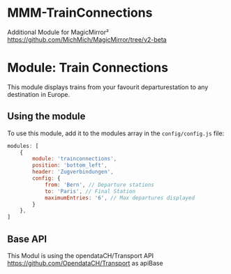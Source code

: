 # MMM-TrainConnections
Additional Module for MagicMirror²  https://github.com/MichMich/MagicMirror/tree/v2-beta

# Module: Train Connections
This module displays trains from your favourit departurestation to any destination in Europe.

## Using the module

To use this module, add it to the modules array in the `config/config.js` file:
````javascript
modules: [
    {
		module: 'trainconnections',
		position: 'bottom_left',
		header: 'Zugverbindungen',
		config: {
			from: 'Bern', // Departure stations
			to: 'Paris', // Final Station
			maximumEntries: '6', // Max departures displayed
		}
	},
]
````


## Base API

This Modul is using the opendataCH/Transport API https://github.com/OpendataCH/Transport as apiBase
